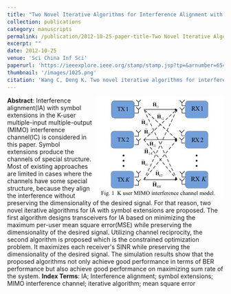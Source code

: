 ```yaml
---
title: "Two Novel Iterative Algorithms for Interference Alignment with Symbol Extensions in the MIMO Interference Channel"
collection: publications
category: manuscripts
permalink: /publication/2012-10-25-paper-title-Two Novel Iterative Algorithms for Interference Alignment with Symbol Extensions in the MIMO Interference Channel.md
excerpt: ""
date: 2012-10-25
venue: 'Sci China Inf Sci'
paperurl: 'https://ieeexplore.ieee.org/stamp/stamp.jsp?tp=&arnumber=6543009'
thumbnail: '/images/1025.png'
citation: 'Wang C, Deng K. Two novel iterative algorithms for interference alignment with symbol extensions in the MIMO interference channel[J]. Science China Information Sciences, 2014, 57: 1-14.'
---
```

<img src="/images/1025.png"  style="float: right; margin-left: 10px;">


**Abstract**: Interference alignment(IA) with symbol extensions in the K-user multiple-input multiple-output (MIMO) interference channel(IC) is considered in this paper. Symbol extensions produce the channels of special structure. Most of existing approaches are limited in cases where the channels have some special structure, because they align the interference without preserving the dimensionality of the desired signal. For that reason, two novel iterative algorithms for IA with symbol extensions are proposed. The first algorithm designs transceivers for IA based on minimizing the maximum per-user mean square error(MSE) while preserving the dimensionality of the desired signal. Utilizing channel reciprocity, the second algorithm is proposed which is the constrained optimization problem. It maximizes each receiver's SINR while preserving the dimensionality of the desired signal. The simulation results show that the proposed algorithms not only achieve good performance in terms of BER performance but also achieve good performance on maximizing sum rate of the system.
**Index Terms**: IA; Interference alignment; symbol extensions; MIMO interference channel; iterative algorithm; mean square error
